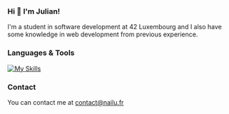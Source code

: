 ### Hi 👋 I'm Julian!

I'm a student in software development at 42 Luxembourg and I also have some knowledge in web development from previous experience.

<h3>Languages & Tools</h3>

[![My Skills](https://skillicons.dev/icons?i=js,ts,angular,docker,c,cpp,solidity,bash,linux)](https://skillicons.dev)

<h3>Contact</h3>

You can contact me at
contact@nailu.fr
